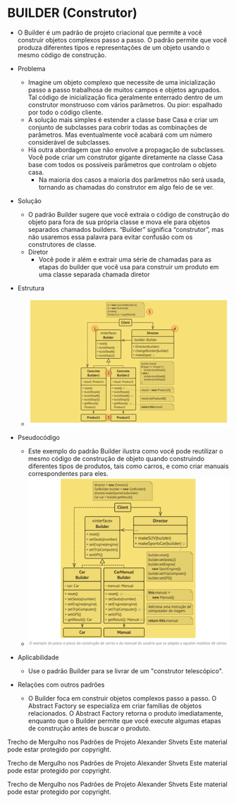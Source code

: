 # BUILDER (Construtor)

- O Builder é um padrão de projeto criacional que permite a você construir objetos complexos passo a passo. O padrão permite que você produza diferentes tipos e representações de um objeto usando o mesmo código de construção.

- Problema
  - Imagine um objeto complexo que necessite de uma inicialização passo a passo trabalhosa de muitos campos e objetos agrupados. Tal código de inicialização fica geralmente enterrado dentro de um construtor monstruoso com vários parâmetros. Ou pior: espalhado por todo o código cliente.
  - A solução mais simples é estender a classe base Casa e criar um conjunto de subclasses para cobrir todas as combinações de parâmetros. Mas eventualmente você acabará com um número considerável de subclasses.
  - Há outra abordagem que não envolve a propagação de subclasses. Você pode criar um construtor gigante diretamente na classe Casa base com todos os possíveis parâmetros que controlam o objeto casa. 
    - Na maioria dos casos a maioria dos parâmetros não será usada, tornando as chamadas do construtor em algo feio de se ver.

- Solução 
  - O padrão Builder sugere que você extraia o código de construção do objeto para fora de sua própria classe e mova ele para objetos separados chamados builders. “Builder” significa “construtor”, mas não usaremos essa palavra para evitar confusão com os construtores de classe.
  - Diretor 
    - Você pode ir além e extrair uma série de chamadas para as etapas do builder que você usa para construir um produto em uma classe separada chamada diretor

- Estrutura
  - ![](./estrutura.png)

- Pseudocódigo
  - Este exemplo do padrão Builder ilustra como você pode reutilizar o mesmo código de construção de objeto quando construindo diferentes tipos de produtos, tais como carros, e como criar manuais correspondentes para eles.
  - ![](./pseudocodigo.png)

- Aplicabilidade
  - Use o padrão Builder para se livrar de um "construtor telescópico".

- Relações com outros padrões
  - O Builder foca em construir objetos complexos passo a passo. O Abstract Factory se especializa em criar famílias de objetos relacionados. O Abstract Factory retorna o produto imediatamente, enquanto que o Builder permite que você execute algumas etapas de construção antes de buscar o produto.

Trecho de
Mergulho nos Padrões de Projeto
Alexander Shvets
Este material pode estar protegido por copyright.

Trecho de
Mergulho nos Padrões de Projeto
Alexander Shvets
Este material pode estar protegido por copyright.

Trecho de
Mergulho nos Padrões de Projeto
Alexander Shvets
Este material pode estar protegido por copyright.